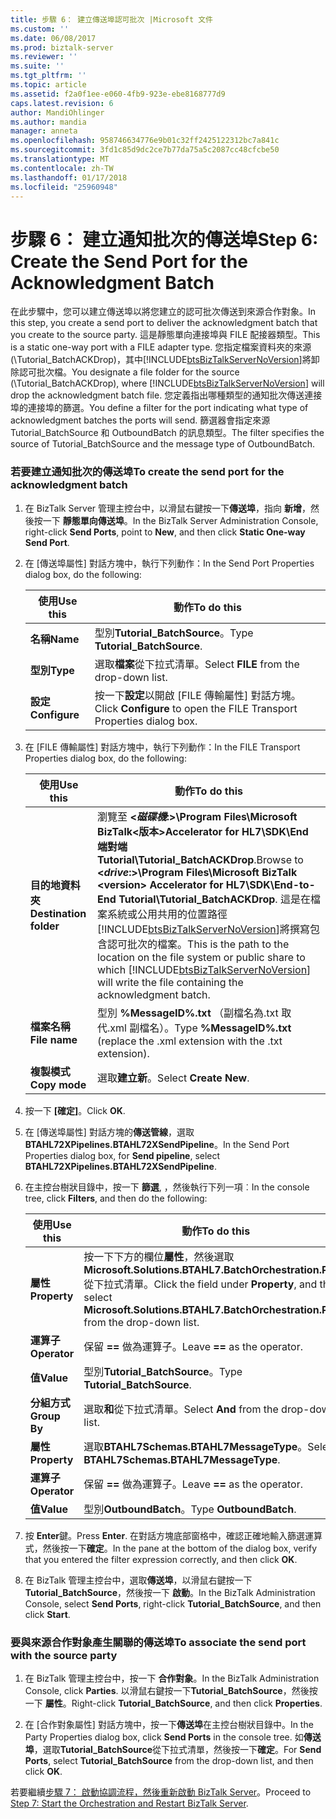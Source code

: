 ```yaml
---
title: 步驟 6： 建立傳送埠認可批次 |Microsoft 文件
ms.custom: ''
ms.date: 06/08/2017
ms.prod: biztalk-server
ms.reviewer: ''
ms.suite: ''
ms.tgt_pltfrm: ''
ms.topic: article
ms.assetid: f2a0f1ee-e060-4fb9-923e-ebe8168777d9
caps.latest.revision: 6
author: MandiOhlinger
ms.author: mandia
manager: anneta
ms.openlocfilehash: 958746634776e9b01c32ff2425122312bc7a841c
ms.sourcegitcommit: 3fd1c85d9dc2ce7b77da75a5c2087cc48cfcbe50
ms.translationtype: MT
ms.contentlocale: zh-TW
ms.lasthandoff: 01/17/2018
ms.locfileid: "25960948"
---
```

# <a name="step-6-create-the-send-port-for-the-acknowledgment-batch"></a><span data-ttu-id="2d1eb-102">步驟 6： 建立通知批次的傳送埠</span><span class="sxs-lookup"><span data-stu-id="2d1eb-102">Step 6: Create the Send Port for the Acknowledgment Batch</span></span>
<span data-ttu-id="2d1eb-103">在此步驟中，您可以建立傳送埠以將您建立的認可批次傳送到來源合作對象。</span><span class="sxs-lookup"><span data-stu-id="2d1eb-103">In this step, you create a send port to deliver the acknowledgment batch that you create to the source party.</span></span> <span data-ttu-id="2d1eb-104">這是靜態單向連接埠與 FILE 配接器類型。</span><span class="sxs-lookup"><span data-stu-id="2d1eb-104">This is a static one-way port with a FILE adapter type.</span></span> <span data-ttu-id="2d1eb-105">您指定檔案資料夾的來源 (\Tutorial_BatchACKDrop)，其中[!INCLUDE[btsBizTalkServerNoVersion](../../includes/btsbiztalkservernoversion-md.md)]將卸除認可批次檔。</span><span class="sxs-lookup"><span data-stu-id="2d1eb-105">You designate a file folder for the source (\Tutorial_BatchACKDrop), where [!INCLUDE[btsBizTalkServerNoVersion](../../includes/btsbiztalkservernoversion-md.md)] will drop the acknowledgment batch file.</span></span> <span data-ttu-id="2d1eb-106">您定義指出哪種類型的通知批次傳送連接埠的連接埠的篩選。</span><span class="sxs-lookup"><span data-stu-id="2d1eb-106">You define a filter for the port indicating what type of acknowledgment batches the ports will send.</span></span> <span data-ttu-id="2d1eb-107">篩選器會指定來源 Tutorial_BatchSource 和 OutboundBatch 的訊息類型。</span><span class="sxs-lookup"><span data-stu-id="2d1eb-107">The filter specifies the source of Tutorial_BatchSource and the message type of OutboundBatch.</span></span>  
  
### <a name="to-create-the-send-port-for-the-acknowledgment-batch"></a><span data-ttu-id="2d1eb-108">若要建立通知批次的傳送埠</span><span class="sxs-lookup"><span data-stu-id="2d1eb-108">To create the send port for the acknowledgment batch</span></span>  
  
1.  <span data-ttu-id="2d1eb-109">在 BizTalk Server 管理主控台中，以滑鼠右鍵按一下**傳送埠**，指向 **新增**，然後按一下 **靜態單向傳送埠**。</span><span class="sxs-lookup"><span data-stu-id="2d1eb-109">In the BizTalk Server Administration Console, right-click **Send Ports**, point to **New**, and then click **Static One-way Send Port**.</span></span>  
  
2.  <span data-ttu-id="2d1eb-110">在 [傳送埠屬性] 對話方塊中，執行下列動作：</span><span class="sxs-lookup"><span data-stu-id="2d1eb-110">In the Send Port Properties dialog box, do the following:</span></span>  
  
    |<span data-ttu-id="2d1eb-111">使用</span><span class="sxs-lookup"><span data-stu-id="2d1eb-111">Use this</span></span>|<span data-ttu-id="2d1eb-112">動作</span><span class="sxs-lookup"><span data-stu-id="2d1eb-112">To do this</span></span>|  
    |--------------|----------------|  
    |<span data-ttu-id="2d1eb-113">**名稱**</span><span class="sxs-lookup"><span data-stu-id="2d1eb-113">**Name**</span></span>|<span data-ttu-id="2d1eb-114">型別**Tutorial_BatchSource**。</span><span class="sxs-lookup"><span data-stu-id="2d1eb-114">Type **Tutorial_BatchSource**.</span></span>|  
    |<span data-ttu-id="2d1eb-115">**型別**</span><span class="sxs-lookup"><span data-stu-id="2d1eb-115">**Type**</span></span>|<span data-ttu-id="2d1eb-116">選取**檔案**從下拉式清單。</span><span class="sxs-lookup"><span data-stu-id="2d1eb-116">Select **FILE** from the drop-down list.</span></span>|  
    |<span data-ttu-id="2d1eb-117">**設定**</span><span class="sxs-lookup"><span data-stu-id="2d1eb-117">**Configure**</span></span>|<span data-ttu-id="2d1eb-118">按一下**設定**以開啟 [FILE 傳輸屬性] 對話方塊。</span><span class="sxs-lookup"><span data-stu-id="2d1eb-118">Click **Configure** to open the FILE Transport Properties dialog box.</span></span>|  
  
3.  <span data-ttu-id="2d1eb-119">在 [FILE 傳輸屬性] 對話方塊中，執行下列動作：</span><span class="sxs-lookup"><span data-stu-id="2d1eb-119">In the FILE Transport Properties dialog box, do the following:</span></span>  
  
    |<span data-ttu-id="2d1eb-120">使用</span><span class="sxs-lookup"><span data-stu-id="2d1eb-120">Use this</span></span>|<span data-ttu-id="2d1eb-121">動作</span><span class="sxs-lookup"><span data-stu-id="2d1eb-121">To do this</span></span>|  
    |--------------|----------------|  
    |<span data-ttu-id="2d1eb-122">**目的地資料夾**</span><span class="sxs-lookup"><span data-stu-id="2d1eb-122">**Destination folder**</span></span>|<span data-ttu-id="2d1eb-123">瀏覽至 **\<*磁碟機*:\>\Program Files\Microsoft BizTalk\<版本\>Accelerator for HL7\SDK\End 端對端 Tutorial\Tutorial_BatchACKDrop**.</span><span class="sxs-lookup"><span data-stu-id="2d1eb-123">Browse to **\<*drive*:\>\Program Files\Microsoft BizTalk \<version\> Accelerator for HL7\SDK\End-to-End Tutorial\Tutorial_BatchACKDrop**.</span></span> <span data-ttu-id="2d1eb-124">這是在檔案系統或公用共用的位置路徑[!INCLUDE[btsBizTalkServerNoVersion](../../includes/btsbiztalkservernoversion-md.md)]將撰寫包含認可批次的檔案。</span><span class="sxs-lookup"><span data-stu-id="2d1eb-124">This is the path to the location on the file system or public share to which [!INCLUDE[btsBizTalkServerNoVersion](../../includes/btsbiztalkservernoversion-md.md)] will write the file containing the acknowledgment batch.</span></span>|  
    |<span data-ttu-id="2d1eb-125">**檔案名稱**</span><span class="sxs-lookup"><span data-stu-id="2d1eb-125">**File name**</span></span>|<span data-ttu-id="2d1eb-126">型別 **%MessageID%.txt** （副檔名為.txt 取代.xml 副檔名）。</span><span class="sxs-lookup"><span data-stu-id="2d1eb-126">Type **%MessageID%.txt** (replace the .xml extension with the .txt extension).</span></span>|  
    |<span data-ttu-id="2d1eb-127">**複製模式**</span><span class="sxs-lookup"><span data-stu-id="2d1eb-127">**Copy mode**</span></span>|<span data-ttu-id="2d1eb-128">選取**建立新**。</span><span class="sxs-lookup"><span data-stu-id="2d1eb-128">Select **Create New**.</span></span>|  
  
4.  <span data-ttu-id="2d1eb-129">按一下 **[確定]**。</span><span class="sxs-lookup"><span data-stu-id="2d1eb-129">Click **OK**.</span></span>  
  
5.  <span data-ttu-id="2d1eb-130">在 [傳送埠屬性] 對話方塊的**傳送管線**，選取**BTAHL72XPipelines.BTAHL72XSendPipeline**。</span><span class="sxs-lookup"><span data-stu-id="2d1eb-130">In the Send Port Properties dialog box, for **Send pipeline**, select **BTAHL72XPipelines.BTAHL72XSendPipeline**.</span></span>  
  
6.  <span data-ttu-id="2d1eb-131">在主控台樹狀目錄中，按一下  **篩選**, ，然後執行下列一項︰</span><span class="sxs-lookup"><span data-stu-id="2d1eb-131">In the console tree, click **Filters**, and then do the following:</span></span>  
  
    |<span data-ttu-id="2d1eb-132">使用</span><span class="sxs-lookup"><span data-stu-id="2d1eb-132">Use this</span></span>|<span data-ttu-id="2d1eb-133">動作</span><span class="sxs-lookup"><span data-stu-id="2d1eb-133">To do this</span></span>|  
    |--------------|----------------|  
    |<span data-ttu-id="2d1eb-134">**屬性**</span><span class="sxs-lookup"><span data-stu-id="2d1eb-134">**Property**</span></span>|<span data-ttu-id="2d1eb-135">按一下下方的欄位**屬性**，然後選取**Microsoft.Solutions.BTAHL7.BatchOrchestration.Party**從下拉式清單。</span><span class="sxs-lookup"><span data-stu-id="2d1eb-135">Click the field under **Property**, and then select **Microsoft.Solutions.BTAHL7.BatchOrchestration.Party** from the drop-down list.</span></span>|  
    |<span data-ttu-id="2d1eb-136">**運算子**</span><span class="sxs-lookup"><span data-stu-id="2d1eb-136">**Operator**</span></span>|<span data-ttu-id="2d1eb-137">保留 **==** 做為運算子。</span><span class="sxs-lookup"><span data-stu-id="2d1eb-137">Leave **==** as the operator.</span></span>|  
    |<span data-ttu-id="2d1eb-138">**值**</span><span class="sxs-lookup"><span data-stu-id="2d1eb-138">**Value**</span></span>|<span data-ttu-id="2d1eb-139">型別**Tutorial_BatchSource**。</span><span class="sxs-lookup"><span data-stu-id="2d1eb-139">Type **Tutorial_BatchSource**.</span></span>|  
    |<span data-ttu-id="2d1eb-140">**分組方式**</span><span class="sxs-lookup"><span data-stu-id="2d1eb-140">**Group By**</span></span>|<span data-ttu-id="2d1eb-141">選取**和**從下拉式清單。</span><span class="sxs-lookup"><span data-stu-id="2d1eb-141">Select **And** from the drop-down list.</span></span>|  
    |<span data-ttu-id="2d1eb-142">**屬性**</span><span class="sxs-lookup"><span data-stu-id="2d1eb-142">**Property**</span></span>|<span data-ttu-id="2d1eb-143">選取**BTAHL7Schemas.BTAHL7MessageType**。</span><span class="sxs-lookup"><span data-stu-id="2d1eb-143">Select **BTAHL7Schemas.BTAHL7MessageType**.</span></span>|  
    |<span data-ttu-id="2d1eb-144">**運算子**</span><span class="sxs-lookup"><span data-stu-id="2d1eb-144">**Operator**</span></span>|<span data-ttu-id="2d1eb-145">保留 **==** 做為運算子。</span><span class="sxs-lookup"><span data-stu-id="2d1eb-145">Leave **==** as the operator.</span></span>|  
    |<span data-ttu-id="2d1eb-146">**值**</span><span class="sxs-lookup"><span data-stu-id="2d1eb-146">**Value**</span></span>|<span data-ttu-id="2d1eb-147">型別**OutboundBatch**。</span><span class="sxs-lookup"><span data-stu-id="2d1eb-147">Type **OutboundBatch**.</span></span>|  
  
7.  <span data-ttu-id="2d1eb-148">按 **Enter**鍵。</span><span class="sxs-lookup"><span data-stu-id="2d1eb-148">Press **Enter**.</span></span> <span data-ttu-id="2d1eb-149">在對話方塊底部窗格中，確認正確地輸入篩選運算式，然後按一下**確定**。</span><span class="sxs-lookup"><span data-stu-id="2d1eb-149">In the pane at the bottom of the dialog box, verify that you entered the filter expression correctly, and then click **OK**.</span></span>  
  
8.  <span data-ttu-id="2d1eb-150">在 BizTalk 管理主控台中，選取**傳送埠**，以滑鼠右鍵按一下**Tutorial_BatchSource**，然後按一下 **啟動**。</span><span class="sxs-lookup"><span data-stu-id="2d1eb-150">In the BizTalk Administration Console, select **Send Ports**, right-click **Tutorial_BatchSource**, and then click **Start**.</span></span>  
  
### <a name="to-associate-the-send-port-with-the-source-party"></a><span data-ttu-id="2d1eb-151">要與來源合作對象產生關聯的傳送埠</span><span class="sxs-lookup"><span data-stu-id="2d1eb-151">To associate the send port with the source party</span></span>  
  
1.  <span data-ttu-id="2d1eb-152">在 BizTalk 管理主控台中，按一下 **合作對象**。</span><span class="sxs-lookup"><span data-stu-id="2d1eb-152">In the BizTalk Administration Console, click **Parties**.</span></span> <span data-ttu-id="2d1eb-153">以滑鼠右鍵按一下**Tutorial_BatchSource**，然後按一下 **屬性**。</span><span class="sxs-lookup"><span data-stu-id="2d1eb-153">Right-click **Tutorial_BatchSource**, and then click **Properties**.</span></span>  
  
2.  <span data-ttu-id="2d1eb-154">在 [合作對象屬性] 對話方塊中，按一下**傳送埠**在主控台樹狀目錄中。</span><span class="sxs-lookup"><span data-stu-id="2d1eb-154">In the Party Properties dialog box, click **Send Ports** in the console tree.</span></span> <span data-ttu-id="2d1eb-155">如**傳送埠**，選取**Tutorial_BatchSource**從下拉式清單，然後按一下**確定**。</span><span class="sxs-lookup"><span data-stu-id="2d1eb-155">For **Send Ports**, select **Tutorial_BatchSource** from the drop-down list, and then click **OK**.</span></span>  
  
 <span data-ttu-id="2d1eb-156">若要繼續[步驟 7： 啟動協調流程，然後重新啟動 BizTalk Server](../../adapters-and-accelerators/accelerator-hl7/step-7-start-the-orchestration-and-restart-biztalk-server.md)。</span><span class="sxs-lookup"><span data-stu-id="2d1eb-156">Proceed to [Step 7: Start the Orchestration and Restart BizTalk Server](../../adapters-and-accelerators/accelerator-hl7/step-7-start-the-orchestration-and-restart-biztalk-server.md).</span></span>